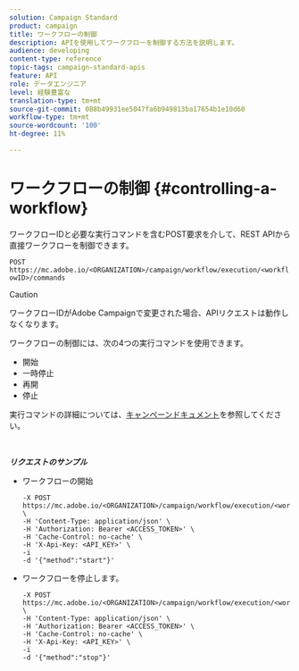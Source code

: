 ```yaml
---
solution: Campaign Standard
product: campaign
title: ワークフローの制御
description: APIを使用してワークフローを制御する方法を説明します。
audience: developing
content-type: reference
topic-tags: campaign-standard-apis
feature: API
role: データエンジニア
level: 経験豊富な
translation-type: tm+mt
source-git-commit: 088b49931ee5047fa6b949813ba17654b1e10d60
workflow-type: tm+mt
source-wordcount: '100'
ht-degree: 11%

---
```



# ワークフローの制御 {#controlling-a-workflow}

ワークフローIDと必要な実行コマンドを含むPOST要求を介して、REST APIから直接ワークフローを制御できます。

`POST https://mc.adobe.io/<ORGANIZATION>/campaign/workflow/execution/<workflowID>/commands`

>[!CAUTION]
>
>ワークフローIDがAdobe Campaignで変更された場合、APIリクエストは動作しなくなります。

ワークフローの制御には、次の4つの実行コマンドを使用できます。

* 開始
* 一時停止
* 再開
* 停止

実行コマンドの詳細については、[キャンペーンドキュメント](https://docs.adobe.com/content/help/en/campaign-standard/using/managing-processes-and-data/executing-a-workflow/about-workflow-execution.html)を参照してください。

<br/>

***リクエストのサンプル***

* ワークフローの開始

   ```
   -X POST https://mc.adobe.io/<ORGANIZATION>/campaign/workflow/execution/<workflowID>/commands \
   -H 'Content-Type: application/json' \
   -H 'Authorization: Bearer <ACCESS_TOKEN>' \
   -H 'Cache-Control: no-cache' \
   -H 'X-Api-Key: <API_KEY>' \
   -i
   -d '{"method":"start"}'
   ```

   <!-- + réponse -->

* ワークフローを停止します。

   ```
   -X POST https://mc.adobe.io/<ORGANIZATION>/campaign/workflow/execution/<workflowID>/commands \
   -H 'Content-Type: application/json' \
   -H 'Authorization: Bearer <ACCESS_TOKEN>' \
   -H 'Cache-Control: no-cache' \
   -H 'X-Api-Key: <API_KEY>' \
   -i
   -d '{"method":"stop"}'
   ```

   <!-- + réponse -->
